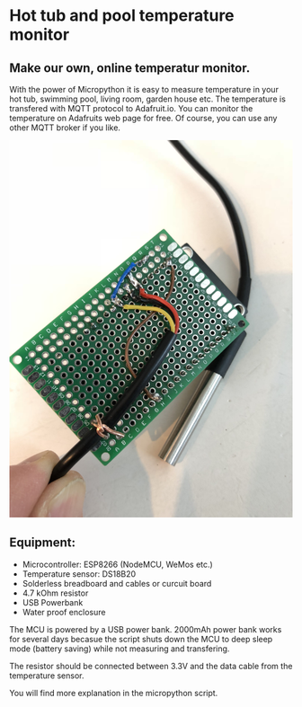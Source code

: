 # Hot tub and pool temperature monitor

## Make our own, online temperatur monitor. 

With the power of Micropython it is easy to measure temperature in your hot tub, swimming pool, living room, garden house etc. The temperature is transfered with MQTT protocol to Adafruit.io. You can monitor the temperature on Adafruits web page for free. Of course, you can use any other MQTT broker if you like.

![Circuit board with ESP8266 and resistor](https://raw.githubusercontent.com/roarnyg/hot-tub-and-pool-temperature-monitor/master/Circuit%20board.jpg)

## Equipment:
* Microcontroller: ESP8266 (NodeMCU, WeMos etc.)
* Temperature sensor: DS18B20
* Solderless breadboard and cables or curcuit board
* 4.7 kOhm resistor 
* USB Powerbank
* Water proof enclosure

The MCU is powered by a USB power bank. 2000mAh power bank works for several days becasue the script shuts down the MCU to deep sleep mode (battery saving) while not measuring and transfering.

The resistor should be connected between 3.3V and the data cable from the temperature sensor. 

You will find more explanation in the micropython script. 

